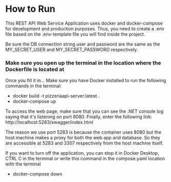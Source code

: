 # How to Run
This REST API Web Service Application uses docker and docker-compose for development and production purposes.
Thus, you need to create a .env file based on the .env-template file you will find inside the project.

Be sure the DB connection string user and password are the same as the MY_SECRET_USER and MY_SECRET_PASSWORD respectively.

### Make sure you open up the terminal in the location where the Dockerfile is located at
Once you fill it in... Make sure you have Docker installed to run the following commands in the terminal:
- docker build -t pizzeriaapi-server:latest .
- docker-compose up

To access the web page, make sure that you can see the .NET console log saying that it's listening on
port 8080. Finally, enter the following link: http://localhost:5283/swagger/index.html

The reason we use port 5283 is because the container uses 8080 but the host machine makes a proxy for both
the web app and database. So they are accessible at 5283 and 3307 respectively from the host machine itself.

If you want to turn off the application, you can stop it in Docker Desktop, CTRL C in the terminal or write this command in the compose.yaml location with the terminal
- docker-compose down